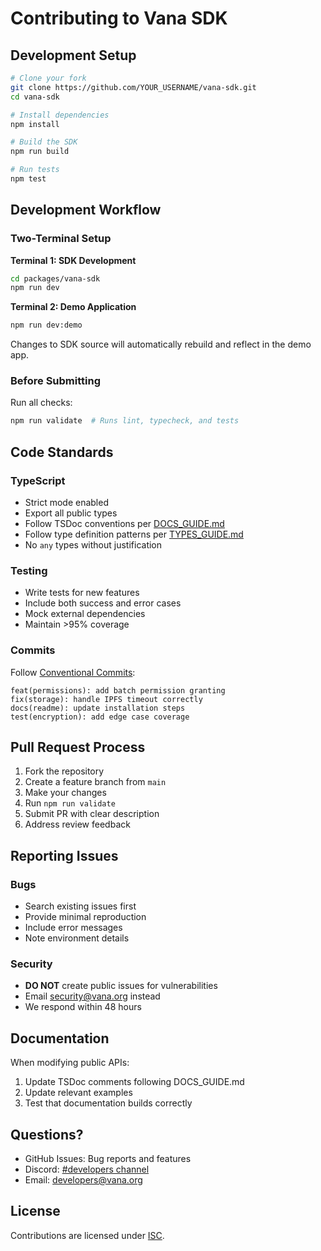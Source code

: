 # Contributing to Vana SDK

## Development Setup

```bash
# Clone your fork
git clone https://github.com/YOUR_USERNAME/vana-sdk.git
cd vana-sdk

# Install dependencies
npm install

# Build the SDK
npm run build

# Run tests
npm test
```

## Development Workflow

### Two-Terminal Setup

**Terminal 1: SDK Development**

```bash
cd packages/vana-sdk
npm run dev
```

**Terminal 2: Demo Application**

```bash
npm run dev:demo
```

Changes to SDK source will automatically rebuild and reflect in the demo app.

### Before Submitting

Run all checks:

```bash
npm run validate  # Runs lint, typecheck, and tests
```

## Code Standards

### TypeScript

- Strict mode enabled
- Export all public types
- Follow TSDoc conventions per [DOCS_GUIDE.md](./DOCS_GUIDE.md)
- Follow type definition patterns per [TYPES_GUIDE.md](./TYPES_GUIDE.md)
- No `any` types without justification

### Testing

- Write tests for new features
- Include both success and error cases
- Mock external dependencies
- Maintain >95% coverage

### Commits

Follow [Conventional Commits](https://www.conventionalcommits.org/):

```
feat(permissions): add batch permission granting
fix(storage): handle IPFS timeout correctly
docs(readme): update installation steps
test(encryption): add edge case coverage
```

## Pull Request Process

1. Fork the repository
2. Create a feature branch from `main`
3. Make your changes
4. Run `npm run validate`
5. Submit PR with clear description
6. Address review feedback

## Reporting Issues

### Bugs

- Search existing issues first
- Provide minimal reproduction
- Include error messages
- Note environment details

### Security

- **DO NOT** create public issues for vulnerabilities
- Email security@vana.org instead
- We respond within 48 hours

## Documentation

When modifying public APIs:

1. Update TSDoc comments following DOCS_GUIDE.md
2. Update relevant examples
3. Test that documentation builds correctly

## Questions?

- GitHub Issues: Bug reports and features
- Discord: [#developers channel](https://discord.gg/vanabuilders)
- Email: developers@vana.org

## License

Contributions are licensed under [ISC](./LICENSE).
